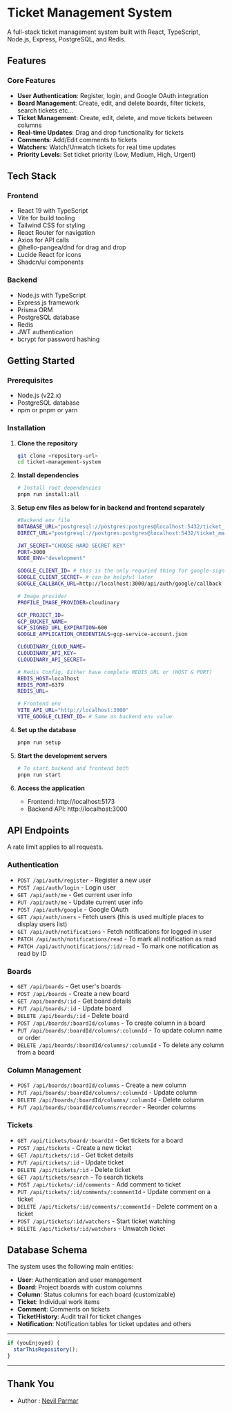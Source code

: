# Ticket Management System

A full-stack ticket management system built with React, TypeScript, Node.js, Express, PostgreSQL, and Redis.

## Features

### Core Features

- **User Authentication**: Register, login, and Google OAuth integration
- **Board Management**: Create, edit, and delete boards, filter tickets, search tickets etc...
- **Ticket Management**: Create, edit, delete, and move tickets between columns
- **Real-time Updates**: Drag and drop functionality for tickets
- **Comments**: Add/Edit comments to tickets
- **Watchers**: Watch/Unwatch tickets for real time updates
- **Priority Levels**: Set ticket priority (Low, Medium, High, Urgent)

## Tech Stack

### Frontend

- React 19 with TypeScript
- Vite for build tooling
- Tailwind CSS for styling
- React Router for navigation
- Axios for API calls
- @hello-pangea/dnd for drag and drop
- Lucide React for icons
- Shadcn/ui components

### Backend

- Node.js with TypeScript
- Express.js framework
- Prisma ORM
- PostgreSQL database
- Redis
- JWT authentication
- bcrypt for password hashing

## Getting Started

### Prerequisites

- Node.js (v22.x)
- PostgreSQL database
- npm or pnpm or yarn

### Installation

1. **Clone the repository**

   ```bash
   git clone <repository-url>
   cd ticket-management-system
   ```

2. **Install dependencies**

   ```bash
   # Install root dependencies
   pnpm run install:all
   ```

3. **Setup env files as below for in backend and frontend separately**

   ```bash
   #Backend env file
   DATABASE_URL="postgresql://postgres:postgres@localhost:5432/ticket_management"
   DIRECT_URL="postgresql://postgres:postgres@localhost:5432/ticket_management"

   JWT_SECRET="CHOOSE HARD SECRET KEY"
   PORT=3000
   NODE_ENV="development"

   GOOGLE_CLIENT_ID= # this is the only requried thing for google-signin
   GOOGLE_CLIENT_SECRET= # can be helpful later
   GOOGLE_CALLBACK_URL=http://localhost:3000/api/auth/google/callback # can be helpful later

   # Image provider
   PROFILE_IMAGE_PROVIDER=cloudinary

   GCP_PROJECT_ID=
   GCP_BUCKET_NAME=
   GCP_SIGNED_URL_EXPIRATION=600
   GOOGLE_APPLICATION_CREDENTIALS=gcp-service-account.json

   CLOUDINARY_CLOUD_NAME=
   CLOUDINARY_API_KEY=
   CLOUDINARY_API_SECRET=

   # Redis Config, Either have complete REDIS_URL or (HOST & PORT)
   REDIS_HOST=localhost
   REDIS_PORT=6379
   REDIS_URL=
   ```

   ```bash
   # Frontend env
   VITE_API_URL="http://localhost:3000"
   VITE_GOOGLE_CLIENT_ID= # Same as backend env value
   ```

4. **Set up the database**

   ```bash
   pnpm run setup
   ```

5. **Start the development servers**

   ```bash
   # To start backend and frontend both
   pnpm run start
   ```

6. **Access the application**
   - Frontend: http://localhost:5173
   - Backend API: http://localhost:3000

## API Endpoints

A rate limit applies to all requests.

### Authentication

- `POST /api/auth/register` - Register a new user
- `POST /api/auth/login` - Login user
- `GET /api/auth/me` - Get current user info
- `PUT /api/auth/me` - Update current user info
- `POST /api/auth/google` - Google OAuth
- `GET /api/auth/users` - Fetch users (this is used multiple places to display users list)
- `GET /api/auth/notifications` - Fetch notifications for logged in user
- `PATCH /api/auth/notifications/read` - To mark all notification as read
- `PATCH /api/auth/notifications/:id/read` - To mark one notification as read by ID

### Boards

- `GET /api/boards` - Get user's boards
- `POST /api/boards` - Create a new board
- `GET /api/boards/:id` - Get board details
- `PUT /api/boards/:id` - Update board
- `DELETE /api/boards/:id` - Delete board
- `POST /api/boards/:boardId/columns` - To create column in a board
- `PUT /api/boards/:boardId/columns/:columnId` - To update column name or order
- `DELETE /api/boards/:boardId/columns/:columnId` - To delete any column from a board

### Column Management

- `POST /api/boards/:boardId/columns` - Create a new column
- `PUT /api/boards/:boardId/columns/:columnId` - Update column
- `DELETE /api/boards/:boardId/columns/:columnId` - Delete column
- `PUT /api/boards/:boardId/columns/reorder` - Reorder columns

### Tickets

- `GET /api/tickets/board/:boardId` - Get tickets for a board
- `POST /api/tickets` - Create a new ticket
- `GET /api/tickets/:id` - Get ticket details
- `PUT /api/tickets/:id` - Update ticket
- `DELETE /api/tickets/:id` - Delete ticket
- `GET /api/tickets/search` - To search tickets
- `POST /api/tickets/:id/comments` - Add comment to ticket
- `PUT /api/tickets/:id/comments/:commentId` - Update comment on a ticket
- `DELETE /api/tickets/:id/comments/:commentId` - Delete comment on a ticket
- `POST /api/tickets/:id/watchers` - Start ticket watching
- `DELETE /api/tickets/:id/watchers` - Unwatch ticket

## Database Schema

The system uses the following main entities:

- **User**: Authentication and user management
- **Board**: Project boards with custom columns
- **Column**: Status columns for each board (customizable)
- **Ticket**: Individual work items
- **Comment**: Comments on tickets
- **TicketHistory**: Audit trail for ticket changes
- **Notification**: Notification tables for ticket updates and others

---

```javascript
if (youEnjoyed) {
  starThisRepository();
}
```

---

## Thank You

- Author : [Nevil Parmar](https://nevilparmar.netlify.app)
